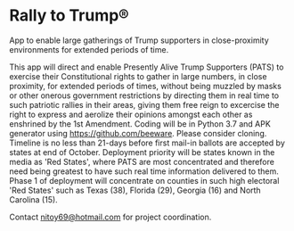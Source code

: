 # Rally to Trump®
App to enable large gatherings of Trump supporters in close-proximity environments for extended periods of time.

This app will direct and enable Presently Alive Trump Supporters (PATS) to exercise their Constitutional rights to gather in large numbers, in close proximity, for extended periods of times, without being muzzled by masks or other onerous government restrictions by directing them in real time to such patriotic rallies in their areas, giving them free reign to excercise the right to express and aerolize their opinions amongst each other as enshrined by the 1st Amendment. Coding will be in Python 3.7 and APK generator using https://github.com/beeware. Please consider cloning. Timeline is no less than 21-days before first mail-in ballots are accepted by states at end of October. Deployment priority will be states known in the media as 'Red States', where PATS are most concentrated and therefore need being greatest to have such real time information delivered to them. Phase 1 of deployment will concentrate on counties in such high electoral 'Red States' such as Texas (38), Florida (29), Georgia (16) and North Carolina (15).

Contact nitoy69@hotmail.com for project coordination. 
